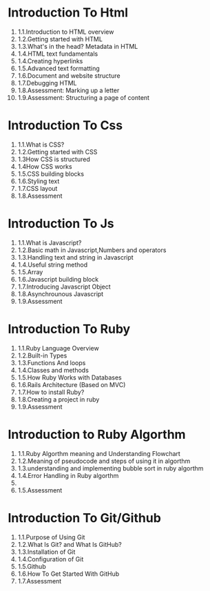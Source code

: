 <h1>Introduction To Html</h1>

<ol>
<li>1.1.Introduction to HTML overview</li>
<li>1.2.Getting started with HTML</li>
<li>1.3.What's in the head? Metadata in HTML</li>
<li>1.4.HTML text fundamentals</li>
<li>1.4.Creating hyperlinks</li>
<li>1.5.Advanced text formatting</li>
<li>1.6.Document and website structure</li>
<li>1.7.Debugging HTML</li>
<li>1.8.Assessment: Marking up a letter</li>
<li>1.9.Assessment: Structuring a page of content</li>
</ol>

<h1>Introduction To Css</h1>

<ol>
<li>1.1.What is CSS?</li>
<li>1.2.Getting started with CSS</li>
<li>1.3How CSS is structured</li>
<li>1.4How CSS works</li>
<li>1.5.CSS building blocks</li>
<li>1.6.Styling text</li>
<li>1.7.CSS layout</li>
<li>1.8.Assessment</li>
</ol>

<h1>Introduction To Js</h1>

<ol>
<li>1.1.What is Javascript?</li>
<li>1.2.Basic math in Javascript,Numbers and operators</li>
<li>1.3.Handling text and string in Javascript</li>
<li>1.4.Useful string method</li>
<li>1.5.Array</li>
<li>1.6.Javascript building block</li>
<li>1.7.Introducing Javascript Object</li>
<li>1.8.Asynchrounous Javascript</li>
<li>1.9.Assessment</li>
</ol>



<h1>Introduction To Ruby</h1>

<ol>
<li>1.1.Ruby Language Overview</li>
<li>1.2.Built-in Types</li>
<li>1.3.Functions And loops</li>
<li>1.4.Classes and methods</li>
<li>1.5.How Ruby Works with Databases</li>
<li>1.6.Rails Architecture (Based on MVC)</li>
<li>1.7.How to install Ruby?</li>
<li>1.8.Creating a project in ruby</li>
<li>1.9.Assessment</li>
</ol>

<h1>Introduction to Ruby Algorthm</h1>
<ol>
<li>1.1.Ruby Algorthm meaning and Understanding Flowchart</li>
<li>1.2.Meaning of pseudocode and steps of using it in algorthm</li>
<li>1.3.understanding and implementing bubble sort in ruby algorthm</li>
<li>1.4.Error Handling in Ruby algorthm<li>
<li>1.5.Assessment</li>
</ol>


<h1>Introduction To Git/Github</h1>

<ol>
<li>1.1.Purpose of Using Git</li>
<li>1.2.What Is Git? and What Is GitHub?</li>
<li>1.3.Installation of Git</li>
<li>1.4.Configuration of Git</li>
<li>1.5.Github</li>
<li>1.6.How To Get Started With GitHub</li>
<li>1.7.Assessment</li>
</ol>




